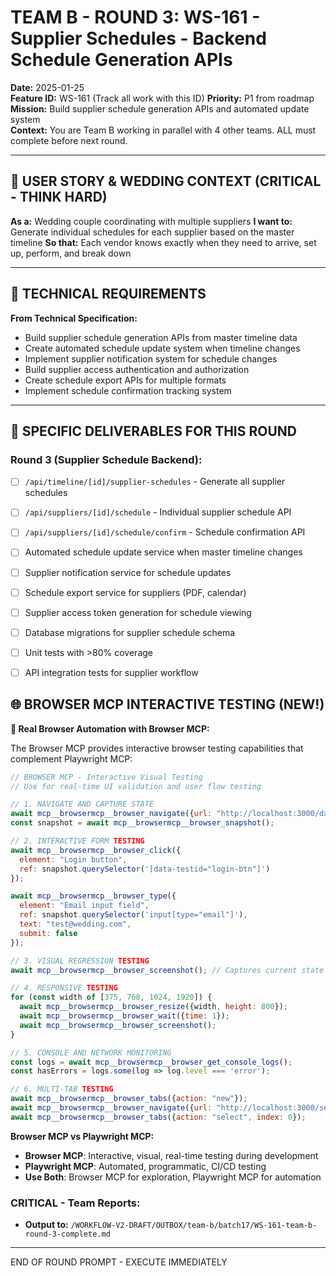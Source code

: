 # TEAM B - ROUND 3: WS-161 - Supplier Schedules - Backend Schedule Generation APIs

**Date:** 2025-01-25  
**Feature ID:** WS-161 (Track all work with this ID)
**Priority:** P1 from roadmap  
**Mission:** Build supplier schedule generation APIs and automated update system  
**Context:** You are Team B working in parallel with 4 other teams. ALL must complete before next round.

---

## 🎯 USER STORY & WEDDING CONTEXT (CRITICAL - THINK HARD)

**As a:** Wedding couple coordinating with multiple suppliers
**I want to:** Generate individual schedules for each supplier based on the master timeline
**So that:** Each vendor knows exactly when they need to arrive, set up, perform, and break down

---

## 🎯 TECHNICAL REQUIREMENTS

**From Technical Specification:**
- Build supplier schedule generation APIs from master timeline data
- Create automated schedule update system when timeline changes
- Implement supplier notification system for schedule changes
- Build supplier access authentication and authorization
- Create schedule export APIs for multiple formats
- Implement schedule confirmation tracking system

---

## 🎯 SPECIFIC DELIVERABLES FOR THIS ROUND

### Round 3 (Supplier Schedule Backend):
- [ ] `/api/timeline/[id]/supplier-schedules` - Generate all supplier schedules
- [ ] `/api/suppliers/[id]/schedule` - Individual supplier schedule API
- [ ] `/api/suppliers/[id]/schedule/confirm` - Schedule confirmation API
- [ ] Automated schedule update service when master timeline changes
- [ ] Supplier notification service for schedule updates
- [ ] Schedule export service for suppliers (PDF, calendar)
- [ ] Supplier access token generation for schedule viewing
- [ ] Database migrations for supplier schedule schema
- [ ] Unit tests with >80% coverage
- [ ] API integration tests for supplier workflow



## 🌐 BROWSER MCP INTERACTIVE TESTING (NEW!)

**🚀 Real Browser Automation with Browser MCP:**

The Browser MCP provides interactive browser testing capabilities that complement Playwright MCP:

```javascript
// BROWSER MCP - Interactive Visual Testing
// Use for real-time UI validation and user flow testing

// 1. NAVIGATE AND CAPTURE STATE
await mcp__browsermcp__browser_navigate({url: "http://localhost:3000/dashboard"});
const snapshot = await mcp__browsermcp__browser_snapshot();

// 2. INTERACTIVE FORM TESTING
await mcp__browsermcp__browser_click({
  element: "Login button",
  ref: snapshot.querySelector('[data-testid="login-btn"]')
});

await mcp__browsermcp__browser_type({
  element: "Email input field", 
  ref: snapshot.querySelector('input[type="email"]'),
  text: "test@wedding.com",
  submit: false
});

// 3. VISUAL REGRESSION TESTING
await mcp__browsermcp__browser_screenshot(); // Captures current state

// 4. RESPONSIVE TESTING
for (const width of [375, 768, 1024, 1920]) {
  await mcp__browsermcp__browser_resize({width, height: 800});
  await mcp__browsermcp__browser_wait({time: 1});
  await mcp__browsermcp__browser_screenshot();
}

// 5. CONSOLE AND NETWORK MONITORING
const logs = await mcp__browsermcp__browser_get_console_logs();
const hasErrors = logs.some(log => log.level === 'error');

// 6. MULTI-TAB TESTING
await mcp__browsermcp__browser_tabs({action: "new"});
await mcp__browsermcp__browser_navigate({url: "http://localhost:3000/settings"});
await mcp__browsermcp__browser_tabs({action: "select", index: 0});
```

**Browser MCP vs Playwright MCP:**
- **Browser MCP**: Interactive, visual, real-time testing during development
- **Playwright MCP**: Automated, programmatic, CI/CD testing
- **Use Both**: Browser MCP for exploration, Playwright MCP for automation

### CRITICAL - Team Reports:
- **Output to:** `/WORKFLOW-V2-DRAFT/OUTBOX/team-b/batch17/WS-161-team-b-round-3-complete.md`

---

END OF ROUND PROMPT - EXECUTE IMMEDIATELY